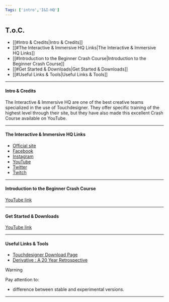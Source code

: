 ```yaml
---
Tags: ['intro','I&I-HQ']
---
```


## T.o.C.

- [[#Intro & Credits|Intro & Credits]]
- [[#The Interactive & Immersive HQ Links|The Interactive & Immersive HQ Links]]
- [[#Introduction to the Beginner Crash Course|Introduction to the Beginner Crash Course]]
- [[#Get Started & Downloads|Get Started & Downloads]]
- [[#Useful Links & Tools|Useful Links & Tools]]

---

#### Intro & Credits

The Interactive & Immersive HQ are one of the best creative teams specialized in the use of Touchdesigner. They offer specific training of the highest level through their site, but they have also made this excellent Crash Course available on YouTube.

---

#### The Interactive & Immersive HQ Links

- [Official site](https://interactiveimmersive.io/)
- [Facebook](https://www.facebook.com/TheIIHQ)
- [Instagram](https://www.instagram.com/interactiveimmersivehq/)
- [YouTube](https://www.youtube.com/c/TheInteractiveImmersiveHQ)
- [Twitter](https://twitter.com/ImmersiveHq)
- [Twitch](https://www.twitch.tv/interactiveimmersivehq)

---

#### Introduction to the Beginner Crash Course

[YouTube link](https://youtu.be/g20Qwg8gMBE)

---

#### Get Started & Downloads

[YouTube link](https://youtu.be/JcbAaAqXvgc)

---

#### Useful Links & Tools

- [Touchdesigner Download Page](https://derivative.ca/download)
- [Derivative : A 20 Year Retrospective](https://derivative.ca/community-post/derivative-20-year-retrospective-part-1/62571)


> [!warning]
> Pay attention to:
> - difference between stable and experimental versions.

---
